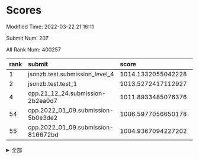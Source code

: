 # Scores

Modified Time: 2022-03-22 21:16:11

Submit Num: 207

All Rank Num: 400257

| rank |               submit               |       score        |       sigma        | pk_num |
| :--- | :--------------------------------- | :----------------- | :----------------- | :----- |
| 1    | jsonzb.test.submission_level_4     | 1014.1332055042228 | 0.8291815100283325 | 7730   |
| 2    | jsonzb.test.test_1                 | 1013.5272417112927 | 0.8227656861422149 | 7724   |
| 4    | cpp.21_12_24.submission-2b2ea0d7   | 1011.8933485076376 | 0.7846841938840768 | 7737   |
| 54   | cpp.2022_01_09.submission-5b0e3de2 | 1006.5977056650178 | 0.729448982099641  | 7734   |
| 55   | cpp.2022_01_09.submission-816672bd | 1004.9367094227202 | 0.7221362157263242 | 7737   |


<details>
<summary>全部</summary>

| rank |                 submit                 |       score        |       sigma        | pk_num |
| :--- | :------------------------------------- | :----------------- | :----------------- | :----- |
| 1    | jsonzb.test.submission_level_4         | 1014.1332055042228 | 0.8291815100283325 | 7730   |
| 2    | jsonzb.test.test_1                     | 1013.5272417112927 | 0.8227656861422149 | 7724   |
| 3    | gobigger.level_3.submission_level_3_24 | 1011.9108212007692 | 0.774460119408992  | 7732   |
| 4    | cpp.21_12_24.submission-2b2ea0d7       | 1011.8933485076376 | 0.7846841938840768 | 7737   |
| 5    | gobigger.level_3.submission_level_3_39 | 1011.3163068445073 | 0.7730853472214505 | 7732   |
| 6    | gobigger.level_3.submission_level_3_29 | 1011.2563478567986 | 0.7601887195595571 | 7738   |
| 7    | gobigger.level_3.submission_level_3_3  | 1011.2153312707784 | 0.7713697284108629 | 7736   |
| 8    | gobigger.level_3.submission_level_3_30 | 1011.1968555101306 | 0.7715479111539649 | 7740   |
| 9    | gobigger.level_3.submission_level_3_33 | 1011.0660361210779 | 0.775300689797867  | 7734   |
| 10   | gobigger.level_3.submission_level_3_47 | 1011.000427639396  | 0.774097976426666  | 7737   |
| 11   | gobigger.level_3.submission_level_3_40 | 1010.9774387932146 | 0.7832318457784464 | 7726   |
| 12   | gobigger.level_3.submission_level_3_36 | 1010.7631781069972 | 0.7565168531200329 | 7735   |
| 13   | gobigger.level_3.submission_level_3_43 | 1010.7109125678044 | 0.7613585998530722 | 7735   |
| 14   | gobigger.level_3.submission_level_3_44 | 1010.5758223306838 | 0.7682793213510183 | 7736   |
| 15   | gobigger.level_3.submission_level_3_37 | 1010.56488659928   | 0.7500652950929638 | 7733   |
| 16   | gobigger.level_3.submission_level_3_18 | 1010.4980607783284 | 0.7496454283089271 | 7739   |
| 17   | gobigger.level_3.submission_level_3_25 | 1010.4378338818042 | 0.7635725874032497 | 7734   |
| 18   | gobigger.level_3.submission_level_3_17 | 1010.4240570342167 | 0.7566549408003412 | 7736   |
| 19   | gobigger.level_3.submission_level_3_26 | 1010.3809477604849 | 0.7619078229253508 | 7733   |
| 20   | gobigger.level_3.submission_level_3_10 | 1010.3193315599249 | 0.7718056043214799 | 7735   |
| 21   | gobigger.level_3.submission_level_3_5  | 1010.2605163572366 | 0.7479263790775159 | 7739   |
| 22   | gobigger.level_3.submission_level_3_49 | 1010.2460420563528 | 0.744132379811796  | 7733   |
| 23   | gobigger.level_3.submission_level_3_0  | 1010.1520721435008 | 0.7554027628077469 | 7735   |
| 24   | gobigger.level_3.submission_level_3_34 | 1009.96644989492   | 0.7501255751006187 | 7734   |
| 25   | gobigger.level_3.submission_level_3_27 | 1009.956880775663  | 0.7405946875650544 | 7741   |
| 26   | gobigger.level_3.submission_level_3_15 | 1009.9540322580513 | 0.7734827521918325 | 7733   |
| 27   | gobigger.level_3.submission_level_3_41 | 1009.9428223866094 | 0.7718553678571602 | 7737   |
| 28   | gobigger.level_3.submission_level_3_22 | 1009.8919356474115 | 0.7785640011006906 | 7734   |
| 29   | gobigger.level_3.submission_level_3_11 | 1009.8385642036615 | 0.7632605906508892 | 7736   |
| 30   | gobigger.level_3.submission_level_3_46 | 1009.7669450196108 | 0.7428010932013387 | 7736   |
| 31   | gobigger.level_3.submission_level_3_31 | 1009.7134667242293 | 0.7467270968847762 | 7735   |
| 32   | gobigger.level_3.submission_level_3_48 | 1009.6246908890519 | 0.7373418041257761 | 7734   |
| 33   | gobigger.level_3.submission_level_3_6  | 1009.5693509702662 | 0.763299115186124  | 7737   |
| 34   | gobigger.level_3.submission_level_3_14 | 1009.558447151988  | 0.7643992356695752 | 7733   |
| 35   | gobigger.level_3.submission_level_3_35 | 1009.5160513860512 | 0.7439661402871699 | 7736   |
| 36   | gobigger.level_3.submission_level_3_12 | 1009.471217739993  | 0.7443268709107478 | 7735   |
| 37   | gobigger.level_3.submission_level_3_19 | 1009.4443649774688 | 0.7488163645769135 | 7737   |
| 38   | gobigger.level_3.submission_level_3_23 | 1009.4132222737138 | 0.7500267306824728 | 7736   |
| 39   | gobigger.level_3.submission_level_3_9  | 1009.3721752210922 | 0.7417532898872123 | 7736   |
| 40   | gobigger.level_3.submission_level_3_45 | 1009.3124141702251 | 0.744839215778138  | 7734   |
| 41   | gobigger.level_3.submission_level_3_20 | 1009.3018025911169 | 0.742113920203171  | 7735   |
| 42   | gobigger.level_3.submission_level_3_7  | 1009.2289014102738 | 0.7588053142886199 | 7739   |
| 43   | gobigger.level_3.submission_level_3_42 | 1009.13277605903   | 0.7611745010224457 | 7732   |
| 44   | gobigger.level_3.submission_level_3_1  | 1009.1319000779201 | 0.7769554128293328 | 7731   |
| 45   | gobigger.level_3.submission_level_3_21 | 1009.1061034286497 | 0.7514133790988357 | 7735   |
| 46   | gobigger.level_3.submission_level_3_13 | 1009.0798489105844 | 0.7404087995009795 | 7729   |
| 47   | gobigger.level_3.submission_level_3_4  | 1009.0281682619719 | 0.7313889959014439 | 7729   |
| 48   | gobigger.level_3.submission_level_3_2  | 1009.0036887222922 | 0.7755250402282912 | 7732   |
| 49   | gobigger.level_3.submission_level_3_16 | 1008.9154736636602 | 0.7494683941892407 | 7738   |
| 50   | gobigger.level_3.submission_level_3_8  | 1008.7612265735115 | 0.7414246835292555 | 7729   |
| 51   | gobigger.level_3.submission_level_3_32 | 1008.6763254162795 | 0.7494580142768429 | 7738   |
| 52   | gobigger.level_3.submission_level_3_28 | 1008.5337776761547 | 0.7543087599145601 | 7732   |
| 53   | gobigger.level_3.submission_level_3_38 | 1008.3377697322039 | 0.7367201411989034 | 7736   |
| 54   | cpp.2022_01_09.submission-5b0e3de2     | 1006.5977056650178 | 0.729448982099641  | 7734   |
| 55   | cpp.2022_01_09.submission-816672bd     | 1004.9367094227202 | 0.7221362157263242 | 7737   |
| 56   | gobigger.level_1.submission_level_1_12 | 1004.9305255800837 | 0.7155436508008404 | 7733   |
| 57   | gobigger.level_1.submission_level_1_16 | 1004.6007654629842 | 0.7305989717734304 | 7734   |
| 58   | gobigger.level_1.submission_level_1_8  | 1004.5305406843482 | 0.7053235624500206 | 7739   |
| 59   | gobigger.level_1.submission_level_1_9  | 1004.5186776652075 | 0.715533534094115  | 7735   |
| 60   | gobigger.level_1.submission_level_1_28 | 1004.4536532545529 | 0.7141092299218516 | 7729   |
| 61   | gobigger.level_1.submission_level_1_19 | 1004.2355641150717 | 0.70688354300462   | 7738   |
| 62   | gobigger.level_1.submission_level_1_29 | 1004.1846972987737 | 0.7080524858774193 | 7740   |
| 63   | gobigger.level_1.submission_level_1_36 | 1004.120844680737  | 0.7013962977473731 | 7736   |
| 64   | gobigger.level_1.submission_level_1_22 | 1004.0378466914633 | 0.726209835541614  | 7728   |
| 65   | gobigger.level_1.submission_level_1_24 | 1003.9897516799099 | 0.7210542250793193 | 7736   |
| 66   | gobigger.level_1.submission_level_1_33 | 1003.8851985044856 | 0.7125301105330858 | 7741   |
| 67   | gobigger.level_1.submission_level_1_15 | 1003.8745998516797 | 0.7163264404971401 | 7735   |
| 68   | gobigger.level_1.submission_level_1_11 | 1003.8626429457307 | 0.717391326045947  | 7728   |
| 69   | gobigger.level_1.submission_level_1_42 | 1003.8272565651441 | 0.7146281834394311 | 7735   |
| 70   | gobigger.level_1.submission_level_1_17 | 1003.6958248958753 | 0.7238499520197302 | 7736   |
| 71   | gobigger.level_1.submission_level_1_1  | 1003.6866474211514 | 0.709850704272984  | 7732   |
| 72   | gobigger.level_1.submission_level_1_30 | 1003.6536908775556 | 0.7148721498284187 | 7726   |
| 73   | gobigger.level_1.submission_level_1_7  | 1003.6475777731752 | 0.7341578164016613 | 7733   |
| 74   | gobigger.level_1.submission_level_1_37 | 1003.6420617946777 | 0.7166960046704824 | 7739   |
| 75   | gobigger.level_1.submission_level_1_21 | 1003.6204858917623 | 0.7218670839025496 | 7731   |
| 76   | gobigger.level_1.submission_level_1_27 | 1003.6118453939948 | 0.7306380902527635 | 7735   |
| 77   | gobigger.level_1.submission_level_1_41 | 1003.5714201288793 | 0.7063185685172875 | 7731   |
| 78   | gobigger.level_1.submission_level_1_13 | 1003.5452810139404 | 0.7203186881635704 | 7736   |
| 79   | gobigger.level_1.submission_level_1_44 | 1003.5334428178504 | 0.7255170066088759 | 7731   |
| 80   | gobigger.level_1.submission_level_1_6  | 1003.5312853985033 | 0.7028612022782057 | 7735   |
| 81   | gobigger.level_1.submission_level_1_46 | 1003.4613295654075 | 0.7116326804944446 | 7733   |
| 82   | gobigger.level_1.submission_level_1_26 | 1003.4324328818653 | 0.728477520030288  | 7736   |
| 83   | gobigger.level_1.submission_level_1_35 | 1003.200114130651  | 0.7194193781171324 | 7734   |
| 84   | gobigger.level_1.submission_level_1_25 | 1003.1378222896833 | 0.7239995179058364 | 7731   |
| 85   | gobigger.level_1.submission_level_1_39 | 1003.0419078202534 | 0.7126052477986976 | 7737   |
| 86   | gobigger.level_1.submission_level_1_20 | 1002.9679158196678 | 0.7223617598551456 | 7730   |
| 87   | gobigger.level_1.submission_level_1_48 | 1002.9633517357338 | 0.7187637751565266 | 7740   |
| 88   | gobigger.level_1.submission_level_1_5  | 1002.9387167004156 | 0.7211078359879476 | 7735   |
| 89   | gobigger.level_1.submission_level_1_49 | 1002.9051686475348 | 0.7033752189696424 | 7732   |
| 90   | gobigger.level_1.submission_level_1_3  | 1002.89291535693   | 0.7225007813733892 | 7731   |
| 91   | gobigger.level_1.submission_level_1_14 | 1002.8683512774643 | 0.7114290791987874 | 7736   |
| 92   | gobigger.level_1.submission_level_1_23 | 1002.8146591871944 | 0.7158395278923448 | 7735   |
| 93   | gobigger.level_1.submission_level_1_38 | 1002.8114715771093 | 0.7132909793158412 | 7733   |
| 94   | gobigger.level_1.submission_level_1_43 | 1002.7848308203454 | 0.7218739136465869 | 7737   |
| 95   | gobigger.level_1.submission_level_1_40 | 1002.6824712946342 | 0.7088340045262637 | 7731   |
| 96   | gobigger.level_1.submission_level_1_2  | 1002.595305595789  | 0.7191932072974823 | 7730   |
| 97   | gobigger.level_1.submission_level_1_47 | 1002.5633256062631 | 0.7250182460255515 | 7736   |
| 98   | gobigger.level_1.submission_level_1_0  | 1002.5549085342118 | 0.7059471488169674 | 7732   |
| 99   | gobigger.level_1.submission_level_1_4  | 1002.5254467324564 | 0.7134291547268933 | 7740   |
| 100  | gobigger.level_1.submission_level_1_32 | 1002.4860097669141 | 0.7081377720683194 | 7739   |
| 101  | gobigger.level_1.submission_level_1_10 | 1002.379719800406  | 0.7155798263775434 | 7728   |
| 102  | gobigger.level_1.submission_level_1_31 | 1002.3646966853007 | 0.7252380601370941 | 7732   |
| 103  | gobigger.level_1.submission_level_1_18 | 1001.950663093533  | 0.7131463252327034 | 7738   |
| 104  | gobigger.level_1.submission_level_1_45 | 1001.9019355663179 | 0.7015929007702602 | 7735   |
| 105  | gobigger.level_1.submission_level_1_34 | 1001.6382826067386 | 0.7112022639112957 | 7731   |
| 106  | gobigger.random.submission_random_19   | 997.569729020947   | 0.7060559889284491 | 7730   |
| 107  | gobigger.random.submission_random_28   | 997.3391421818692  | 0.7091319547467217 | 7734   |
| 108  | gobigger.random.submission_random_47   | 997.2696654364507  | 0.7191340143987474 | 7733   |
| 109  | gobigger.random.submission_random_49   | 997.1297449858289  | 0.7082920777534437 | 7739   |
| 110  | gobigger.random.submission_random_45   | 997.1070301276399  | 0.7194490405558226 | 7741   |
| 111  | gobigger.random.submission_random_10   | 997.0052800640738  | 0.7107908261642245 | 7732   |
| 112  | gobigger.random.submission_random_43   | 996.8949163851009  | 0.7060355551033526 | 7730   |
| 113  | gobigger.random.submission_random_2    | 996.6605122034961  | 0.707100934039378  | 7736   |
| 114  | gobigger.random.submission_random_8    | 996.6457748759708  | 0.7024462467011477 | 7734   |
| 115  | gobigger.random.submission_random_31   | 996.5700283568981  | 0.6983363547780759 | 7737   |
| 116  | gobigger.random.submission_random_9    | 996.5665963287771  | 0.7003557421089824 | 7736   |
| 117  | gobigger.random.submission_random_20   | 996.4777934031335  | 0.7060749686059724 | 7736   |
| 118  | gobigger.random.submission_random_27   | 996.4777004918155  | 0.7112235666608815 | 7739   |
| 119  | gobigger.random.submission_random_1    | 996.4486927405954  | 0.7047659307841956 | 7734   |
| 120  | gobigger.random.submission_random_41   | 996.4315745020671  | 0.7073427820689733 | 7727   |
| 121  | gobigger.random.submission_random_48   | 996.307732828517   | 0.7218411756546215 | 7733   |
| 122  | gobigger.random.submission_random_26   | 996.2739189633127  | 0.7168470268661946 | 7736   |
| 123  | gobigger.random.submission_random_14   | 996.250653235189   | 0.7214565750790809 | 7733   |
| 124  | gobigger.random.submission_random_22   | 996.2283974492822  | 0.7105458735670032 | 7733   |
| 125  | gobigger.random.submission_random_16   | 996.210898294562   | 0.710564245712794  | 7736   |
| 126  | gobigger.random.submission_random_15   | 996.1798143390479  | 0.7117823156061508 | 7734   |
| 127  | gobigger.random.submission_random_18   | 996.1765168906385  | 0.7138025205923441 | 7730   |
| 128  | gobigger.random.submission_random_40   | 996.1386487460043  | 0.736026155964305  | 7733   |
| 129  | gobigger.random.submission_random_21   | 996.0505694601238  | 0.7088648395312382 | 7735   |
| 130  | gobigger.random.submission_random_6    | 996.004735244439   | 0.7132174944396983 | 7736   |
| 131  | gobigger.random.submission_random_44   | 995.9794956695995  | 0.7063557576935788 | 7732   |
| 132  | gobigger.random.submission_random_32   | 995.8854334816448  | 0.6991963827098889 | 7730   |
| 133  | gobigger.random.submission_random_29   | 995.8567310784132  | 0.7132628337893617 | 7734   |
| 134  | gobigger.random.submission_random_17   | 995.8315324924606  | 0.7172217757750902 | 7734   |
| 135  | gobigger.random.submission_random_36   | 995.8209259983577  | 0.7091953960199961 | 7730   |
| 136  | gobigger.random.submission_random_13   | 995.7525984756628  | 0.7154904785177666 | 7735   |
| 137  | gobigger.random.submission_random_3    | 995.7013731324234  | 0.7155258117974796 | 7738   |
| 138  | gobigger.random.submission_random_46   | 995.6954553519773  | 0.7157580594272449 | 7735   |
| 139  | gobigger.random.submission_random_38   | 995.6915682328104  | 0.7028941046354861 | 7735   |
| 140  | gobigger.random.submission_random_0    | 995.6873578561701  | 0.7172720082789383 | 7734   |
| 141  | gobigger.random.submission_random_25   | 995.648940812173   | 0.7129249246598511 | 7736   |
| 142  | gobigger.random.submission_random_5    | 995.635801566316   | 0.7224840253394214 | 7736   |
| 143  | gobigger.random.submission_random_12   | 995.5558952651021  | 0.7113500365972286 | 7735   |
| 144  | gobigger.random.submission_random_30   | 995.5551258186167  | 0.7099565836503413 | 7737   |
| 145  | gobigger.random.submission_random_34   | 995.5515274222438  | 0.7228036567745466 | 7740   |
| 146  | gobigger.random.submission_random_39   | 995.5452951055032  | 0.7303809823347005 | 7738   |
| 147  | gobigger.random.submission_random_4    | 995.5184769182697  | 0.7367068186507105 | 7738   |
| 148  | gobigger.random.submission_random_7    | 995.4749807852933  | 0.7281367814125337 | 7736   |
| 149  | gobigger.random.submission_random_42   | 995.4350376157556  | 0.7121646279917906 | 7731   |
| 150  | gobigger.random.submission_random_35   | 995.3634388918001  | 0.7071631846799602 | 7734   |
| 151  | gobigger.random.submission_random_37   | 995.2178060226952  | 0.7195342871738358 | 7738   |
| 152  | gobigger.random.submission_random_11   | 995.0807123900495  | 0.7059896571576386 | 7737   |
| 153  | gobigger.random.submission_random_33   | 995.0584298819307  | 0.6993399431907756 | 7734   |
| 154  | gobigger.random.submission_random_23   | 994.7816137360489  | 0.7162061458981301 | 7739   |
| 155  | gobigger.random.submission_random_24   | 994.6974471710304  | 0.718460957628249  | 7738   |
| 156  | gobigger.level_2.submission_level_2_19 | 994.1951097524739  | 0.7289637682662763 | 7730   |
| 157  | gobigger.level_2.submission_level_2_30 | 993.7191903804943  | 0.7500327450990089 | 7731   |
| 158  | gobigger.level_2.submission_level_2_21 | 993.5982104760183  | 0.7350883373300844 | 7736   |
| 159  | gobigger.level_2.submission_level_2_3  | 993.3200279708832  | 0.729649075081596  | 7732   |
| 160  | gobigger.level_2.submission_level_2_15 | 993.2745760664046  | 0.7486938958214817 | 7734   |
| 161  | gobigger.level_2.submission_level_2_38 | 993.2161946750891  | 0.7340004111689041 | 7737   |
| 162  | gobigger.level_2.submission_level_2_33 | 993.0591887348938  | 0.7404092389027523 | 7736   |
| 163  | gobigger.level_2.submission_level_2_41 | 993.0228953564709  | 0.7325087651666592 | 7737   |
| 164  | gobigger.level_2.submission_level_2_49 | 992.9951308672627  | 0.7436263946515633 | 7734   |
| 165  | gobigger.level_2.submission_level_2_36 | 992.9762748613429  | 0.7287575982206144 | 7731   |
| 166  | gobigger.level_2.submission_level_2_37 | 992.9547232021108  | 0.7455937160896597 | 7736   |
| 167  | gobigger.level_2.submission_level_2_44 | 992.8779921328843  | 0.7572891734403058 | 7735   |
| 168  | gobigger.level_2.submission_level_2_13 | 992.6932567541093  | 0.7498695121697773 | 7738   |
| 169  | gobigger.level_2.submission_level_2_10 | 992.6819729397313  | 0.7620344190765642 | 7738   |
| 170  | gobigger.level_2.submission_level_2_48 | 992.6813980115861  | 0.7330122339708048 | 7732   |
| 171  | gobigger.level_2.submission_level_2_39 | 992.4987738764261  | 0.7611090115720642 | 7734   |
| 172  | gobigger.level_2.submission_level_2_47 | 992.4868463755647  | 0.7378293155616732 | 7733   |
| 173  | gobigger.level_2.submission_level_2_32 | 992.4485311931257  | 0.7434874990249966 | 7734   |
| 174  | gobigger.level_2.submission_level_2_0  | 992.4431605892883  | 0.7339099273159904 | 7736   |
| 175  | gobigger.level_2.submission_level_2_5  | 992.3302149191816  | 0.7456646079690353 | 7734   |
| 176  | gobigger.level_2.submission_level_2_35 | 992.327000670503   | 0.7385112040160592 | 7732   |
| 177  | gobigger.level_2.submission_level_2_45 | 992.3208479521955  | 0.741391071510968  | 7735   |
| 178  | gobigger.level_2.submission_level_2_26 | 992.2404419501745  | 0.7337261301700931 | 7737   |
| 179  | gobigger.level_2.submission_level_2_2  | 992.2333921206338  | 0.7743287871205456 | 7730   |
| 180  | gobigger.level_2.submission_level_2_16 | 992.1091718645952  | 0.7549759567666634 | 7735   |
| 181  | gobigger.level_2.submission_level_2_18 | 992.0655346674886  | 0.7521863629318534 | 7741   |
| 182  | gobigger.level_2.submission_level_2_24 | 991.9663539145849  | 0.7439169845218465 | 7735   |
| 183  | gobigger.level_2.submission_level_2_7  | 991.9381018649902  | 0.7326452529527562 | 7732   |
| 184  | gobigger.level_2.submission_level_2_42 | 991.9171371029664  | 0.7396465608522244 | 7729   |
| 185  | gobigger.level_2.submission_level_2_31 | 991.9114964729546  | 0.7442321375952521 | 7737   |
| 186  | gobigger.level_2.submission_level_2_14 | 991.8437549433202  | 0.7603743279811779 | 7735   |
| 187  | gobigger.level_2.submission_level_2_8  | 991.79031142024    | 0.7503266867311239 | 7735   |
| 188  | gobigger.level_2.submission_level_2_1  | 991.757422646079   | 0.7405076505430468 | 7732   |
| 189  | gobigger.level_2.submission_level_2_4  | 991.7562154338361  | 0.748217411557316  | 7725   |
| 190  | gobigger.level_2.submission_level_2_17 | 991.6129013407235  | 0.7500530570772264 | 7737   |
| 191  | gobigger.level_2.submission_level_2_29 | 991.380728945651   | 0.7497122056925897 | 7738   |
| 192  | gobigger.level_2.submission_level_2_20 | 991.3648816340323  | 0.75698410660348   | 7731   |
| 193  | gobigger.level_2.submission_level_2_12 | 991.1615539597929  | 0.7605601114882387 | 7738   |
| 194  | gobigger.level_2.submission_level_2_34 | 991.0090028284291  | 0.7440499948797887 | 7736   |
| 195  | gobigger.level_2.submission_level_2_9  | 991.00572592029    | 0.7413403814075947 | 7736   |
| 196  | gobigger.level_2.submission_level_2_11 | 990.9234766376247  | 0.7554244931882843 | 7732   |
| 197  | gobigger.level_2.submission_level_2_27 | 990.8483009788173  | 0.7627111748040541 | 7734   |
| 198  | gobigger.level_2.submission_level_2_25 | 990.8466552219242  | 0.7673273613537542 | 7737   |
| 199  | gobigger.level_2.submission_level_2_40 | 990.7914703191426  | 0.752790113583004  | 7734   |
| 200  | gobigger.level_2.submission_level_2_23 | 990.7644987477828  | 0.7685070508525627 | 7732   |
| 201  | gobigger.level_2.submission_level_2_22 | 990.5701402549658  | 0.7735914050535413 | 7731   |
| 202  | gobigger.level_2.submission_level_2_43 | 990.5458260119115  | 0.7611111208232604 | 7729   |
| 203  | gobigger.level_2.submission_level_2_46 | 990.353095691442   | 0.7792477130131359 | 7735   |
| 204  | gobigger.level_2.submission_level_2_6  | 990.2005056025693  | 0.7473830336391847 | 7736   |
| 205  | gobigger.level_2.submission_level_2_28 | 988.9828267150215  | 0.7805572146096603 | 7737   |
| 206  | gobigger.none.submission_none_0        | 979.7338701804092  | 1.2386590807379627 | 7739   |
| 207  | gobigger.none.submission_none_1        | 976.3109348998335  | 1.4684787999069533 | 7737   |

</details>